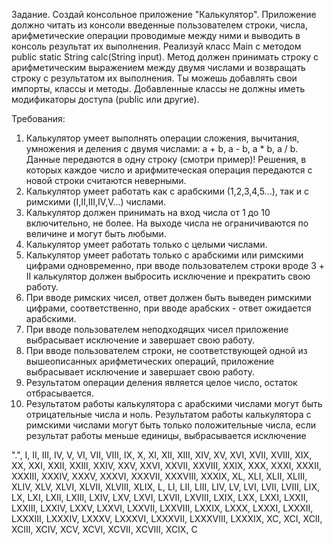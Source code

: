 Задание.
Создай консольное приложение "Калькулятор". Приложение должно читать из консоли введенные пользователем строки, числа, арифметические операции проводимые между ними и выводить в консоль результат их выполнения.
Реализуй класс Main с методом public static String calc(String input). 
Метод должен принимать строку с арифметическим выражением между двумя числами и возвращать строку с результатом их выполнения. 
Ты можешь добавлять свои импорты, классы и методы. Добавленные классы не должны иметь модификаторы доступа (public или другие).

Требования:
1) Калькулятор умеет выполнять операции сложения, вычитания, умножения и деления с двумя числами: a + b, a - b, a * b, a / b. Данные передаются в одну строку (смотри пример)! Решения, в которых каждое число и арифмитеческая операция передаются с новой строки считаются неверными.
2) Калькулятор умеет работать как с арабскими (1,2,3,4,5...), так и с римскими (I,II,III,IV,V...) числами.
3) Калькулятор должен принимать на вход числа от 1 до 10 включительно, не более. На выходе числа не ограничиваются по величине и могут быть любыми.
4) Калькулятор умеет работать только с целыми числами.
5) Калькулятор умеет работать только с арабскими или римскими цифрами одновременно, при вводе пользователем строки вроде 3 + II калькулятор должен выбросить исключение и прекратить свою работу.
6) При вводе римских чисел, ответ должен быть выведен римскими цифрами, соответственно, при вводе арабских - ответ ожидается арабскими.
7) При вводе пользователем неподходящих чисел приложение выбрасывает исключение и завершает свою работу.
8) При вводе пользователем строки, не соответствующей одной из вышеописанных арифметических операций, приложение выбрасывает исключение и завершает свою работу.
9) Результатом операции деления является целое число, остаток отбрасывается.
10) Результатом работы калькулятора с арабскими числами могут быть отрицательные числа и ноль. Результатом работы калькулятора с римскими числами могут быть только положительные числа, если результат работы меньше единицы, выбрасывается исключение

".", I, II, III, IV, V, VI, VII, VIII, IX, X,
XI, XII, XIII, XIV, XV, XVI, XVII, XVIII, XIX, XX,
XXI, XXII, XXIII, XXIV, XXV, XXVI, XXVII, XXVIII, XXIX, XXX,
XXXI, XXXII, XXXIII, XXXIV, XXXV, XXXVI, XXXVII, XXXVIII, XXXIX, XL,
XLI, XLII, XLIII, XLIV, XLV, XLVI, XLVII, XLVIII, XLIX, L,
LI, LII, LIII, LIV, LV, LVI, LVII, LVIII, LIX, LX,
LXI, LXII, LXIII, LXIV, LXV, LXVI, LXVII, LXVIII, LXIX, LXX,
LXXI, LXXII, LXXIII, LXXIV, LXXV, LXXVI, LXXVII, LXXVIII, LXXIX, LXXX,
LXXXI, LXXXII, LXXXIII, LXXXIV, LXXXV, LXXXVI, LXXXVII, LXXXVIII, LXXXIX, XC,
XCI, XCII, XCIII, XCIV, XCV, XCVI, XCVII, XCVIII, XCIX, C

